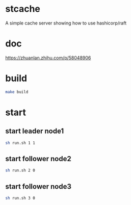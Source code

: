 # stcache

A simple cache server showing how to use hashicorp/raft

# doc

https://zhuanlan.zhihu.com/p/58048906

# build

```bash
make build
```

# start

## start leader node1

```bash
sh run.sh 1 1
```

## start follower node2

```bash
sh run.sh 2 0
```

## start follower node3

```bash
sh run.sh 3 0
```